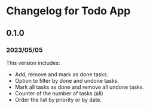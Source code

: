 # Changelog for Todo App

## 0.1.0
### 2023/05/05
This version includes:
- Add, remove and mark as done tasks.
- Option to filter by done and undone tasks.
- Mark all tasks as done and remove all undone tasks.
- Counter of the number of tasks (all)
- Order the list by priority or by date.